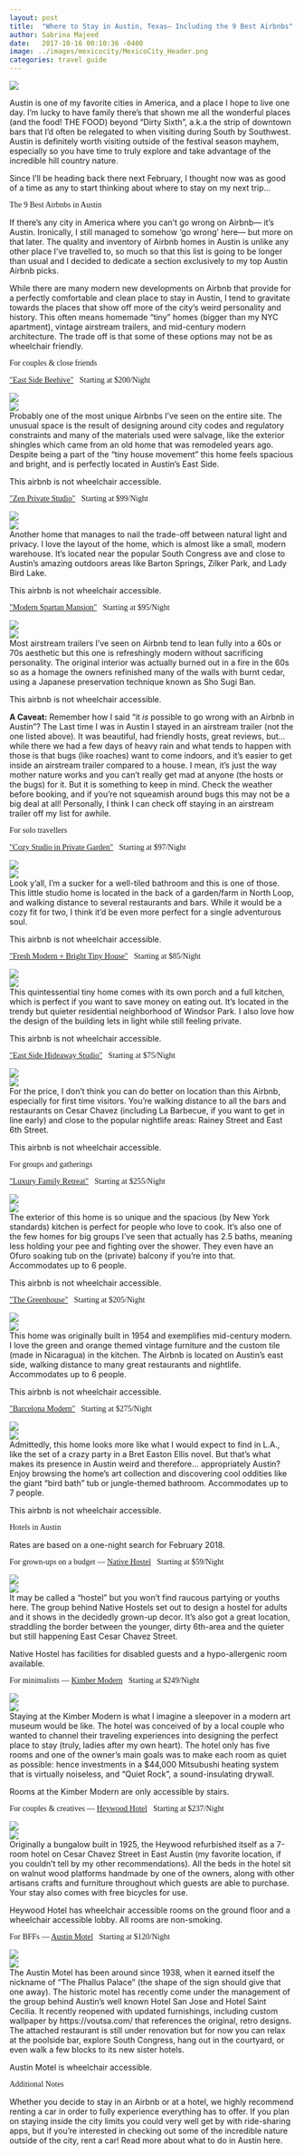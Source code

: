 ```yaml
---
layout: post
title:  "Where to Stay in Austin, Texas— Including the 9 Best Airbnbs"
author: Sabrina Majeed
date:   2017-10-16 00:10:36 -0400
image: ../images/mexicocity/MexicoCity_Header.png
categories: travel guide
---
```


![](../images/austin/stay_header.png)

Austin is one of my favorite cities in America, and a place I hope to live one day. I’m lucky to have family there’s that shown me all the wonderful places (and the food! THE FOOD) beyond “Dirty Sixth”, a.k.a the strip of downtown bars that I’d often be relegated to when visiting during South by Southwest. Austin is definitely worth visiting outside of the festival season mayhem, especially so you have time to truly explore and take advantage of the incredible hill country nature.

Since I’ll be heading back there next February, I thought now was as good of a time as any to start thinking about where to stay on my next trip…

<p class="tc f2 mt5 mb2" style="font-family: 'Gilroy-ExtraBold'">The 9 Best Airbnbs in Austin</p>

<p>If there’s any city in America where you can’t go wrong on Airbnb— it’s Austin. Ironically, I still managed to somehow ‘go wrong’ here— but more on that later. The quality and inventory of Airbnb homes in Austin is unlike any other place I’ve travelled to, so much so that this list is going to be longer than usual and I decided to dedicate a section exclusively to my top Austin Airbnb picks.</p>

<p>While there are many modern new developments on Airbnb that provide for a perfectly comfortable and clean place to stay in Austin, I tend to gravitate towards the places that show off more of the city’s weird personality and history. This often means homemade “tiny” homes (bigger than my NYC apartment), vintage airstream trailers, and mid-century modern architecture. The trade off is that some of these options may not be as wheelchair friendly.</p>


<p class="tc f3 pt3 lh-title" style="font-family: 'Gilroy-ExtraBold'">For couples & close friends</p>
<p class="f4 pt3 lh-title" style="font-family: 'Gilroy-ExtraBold'"><a href="https://www.airbnb.com/rooms/5337141?wl_source=list&wl_id=87001568&role=wishlist_owner&adults=1&children=0&infants=0" target="_blank" class="link underline-hover orange">"East Side Beehive"</a><span class="f5 light-silver">&nbsp; &nbsp;Starting at $200/Night</span></p>
<div class="fl w-100 w-50-ns pr1-ns mb1 mb0-ns">
<img src="../images/austin/Beehive1.png">
</div>
<div class="fl w-100 w-50-ns pl1-ns mb3">
<img src="../images/austin/Beehive2.png">
</div>
Probably one of the most unique Airbnbs I’ve seen on the entire site. The unusual space is the result of designing around city codes and regulatory constraints and many of the materials used were salvage, like the exterior shingles which came from an old home that was remodeled years ago. Despite being a part of the “tiny house movement” this home feels spacious and bright, and is perfectly located in Austin’s East Side.
<p class="f6 i light-silver">This airbnb is not wheelchair accessible.</p>

<p class="f4 pt3 lh-title" style="font-family: 'Gilroy-ExtraBold'"><a href="https://www.airbnb.com/rooms/16157135?location=Austin%2C%20TX%2C%20United%20States&s=HUyE1DZH" target="_blank" class="link underline-hover orange">"Zen Private Studio"</a><span class="f5 light-silver">&nbsp; &nbsp;Starting at $99/Night</span></p>
<div class="fl w-100 w-50-ns pr1-ns mb1 mb0-ns">
<img src="../images/austin/Zen1.png">
</div>
<div class="fl w-100 w-50-ns pl1-ns mb3">
<img src="../images/austin/Zen2.png">
</div>
Another home that manages to nail the trade-off between natural light and privacy. I love the layout of the home, which is almost like a small, modern warehouse. It’s located near the popular South Congress ave and close to Austin’s amazing outdoors areas like Barton Springs, Zilker Park, and Lady Bird Lake.
<p class="f6 i light-silver">This airbnb is not wheelchair accessible.</p>

<p class="f4 pt3 lh-title" style="font-family: 'Gilroy-ExtraBold'"><a href="https://www.airbnb.com/rooms/5083004?location=Austin%2C%20TX%2C%20United%20States&s=HUyE1DZH" target="_blank" class="link underline-hover orange">"Modern Spartan Mansion"</a><span class="f5 light-silver">&nbsp; &nbsp;Starting at $95/Night</span></p>
<div class="fl w-100 w-50-ns pr1-ns mb1 mb0-ns">
<img src="../images/austin/Spartan1.png">
</div>
<div class="fl w-100 w-50-ns pl1-ns mb3">
<img src="../images/austin/Spartan2.png">
</div>
Most airstream trailers I’ve seen on Airbnb tend to lean fully into a 60s or 70s aesthetic but this one is refreshingly modern without sacrificing personality. The original interior was actually burned out in a fire in the 60s so as a homage the owners refinished many of the walls with burnt cedar, using a Japanese preservation technique known as Sho Sugi Ban.
<p class="f6 i light-silver">This airbnb is not wheelchair accessible.</p>
<p class="f6"><b>A Caveat:</b> Remember how I said “it <i>is</i> possible to go wrong with an Airbnb in Austin”? The Last time I was in Austin I stayed in an airstream trailer (not the one listed above). It was beautiful, had friendly hosts, great reviews, but… while there we had a few days of heavy rain and what tends to happen with those is that bugs (like roaches) want to come indoors, and it’s easier to get inside an airstream trailer compared to a house. I mean, it’s just the way mother nature works and you can’t really get mad at anyone (the hosts or the bugs) for it. But it is something to keep in mind. Check the weather before booking, and if you’re not squeamish around bugs this may not be a big deal at all! Personally, I think I can check off staying in an airstream trailer off my list for awhile.</p>

<p class="tc f3 pt4 lh-title" style="font-family: 'Gilroy-ExtraBold'">For solo travellers</p>
<p class="f4 pt3 lh-title" style="font-family: 'Gilroy-ExtraBold'"><a href="https://www.airbnb.com/rooms/15706510?location=Austin%2C%20TX%2C%20United%20States&s=HUyE1DZH" target="_blank" class="link underline-hover orange">"Cozy Studio in Private Garden"</a><span class="f5 light-silver">&nbsp; &nbsp;Starting at $97/Night</span></p>
<div class="fl w-100 w-50-ns pr1-ns mb1 mb0-ns">
<img src="../images/austin/Studio1.png">
</div>
<div class="fl w-100 w-50-ns pl1-ns mb3">
<img src="../images/austin/Studio2.png">
</div>
Look y’all, I’m a sucker for a well-tiled bathroom and this is one of those. This little studio home is located in the back of a garden/farm in North Loop, and walking distance to several restaurants and bars. While it would be a cozy fit for two, I think it’d be even more perfect for a single adventurous soul.
<p class="f6 i light-silver">This airbnb is not wheelchair accessible.</p>

<p class="f4 pt3 lh-title" style="font-family: 'Gilroy-ExtraBold'"><a href="https://www.airbnb.com/rooms/5171509?location=Austin%2C%20TX%2C%20United%20States&s=HUyE1DZH" target="_blank" class="link underline-hover orange">"Fresh Modern + Bright Tiny House"</a><span class="f5 light-silver">&nbsp; &nbsp;Starting at $85/Night</span></p>
<div class="fl w-100 w-50-ns pr1-ns mb1 mb0-ns">
<img src="../images/austin/Tinyhouse1.png">
</div>
<div class="fl w-100 w-50-ns pl1-ns mb3">
<img src="../images/austin/Tinyhouse2.png">
</div>
This quintessential tiny home comes with its own porch and a full kitchen, which is perfect if you want to save money on eating out. It’s located in the trendy but quieter residential neighborhood of Windsor Park. I also love how the design of the building lets in light while still feeling private.
<p class="f6 i light-silver">This airbnb is not wheelchair accessible.</p>

<p class="f4 pt3 lh-title" style="font-family: 'Gilroy-ExtraBold'"><a href="https://www.airbnb.com/rooms/6704541?wl_source=list&wl_id=87001568&role=wishlist_owner&adults=1&children=0&infants=0" target="_blank" class="link underline-hover orange">"East Side Hideaway Studio"</a><span class="f5 light-silver">&nbsp; &nbsp;Starting at $75/Night</span></p>
<div class="fl w-100 w-50-ns pr1-ns mb1 mb0-ns">
<img src="../images/austin/Hideaway1.png">
</div>
<div class="fl w-100 w-50-ns pl1-ns mb3">
<img src="../images/austin/Hideaway2.png">
</div>
For the price, I don’t think you can do better on location than this Airbnb, especially for first time visitors. You’re walking distance to all the bars and restaurants on Cesar Chavez (including La Barbecue, if you want to get in line early) and close to the popular nightlife areas: Rainey Street and East 6th Street.
<p class="f6 i light-silver">This airbnb is not wheelchair accessible.</p>

<p class="tc f3 pt4 lh-title" style="font-family: 'Gilroy-ExtraBold'">For groups and gatherings</p>
<p class="f4 pt3 lh-title" style="font-family: 'Gilroy-ExtraBold'"><a href="https://www.airbnb.com/rooms/14690262?location=Austin%2C%20TX%2C%20United%20States&children=0&infants=0&adults=5&guests=5&s=_Dvgl6oe" target="_blank" class="link underline-hover orange">"Luxury Family Retreat"</a><span class="f5 light-silver">&nbsp; &nbsp;Starting at $255/Night</span></p>
<div class="fl w-100 w-50-ns pr1-ns mb1 mb0-ns">
<img src="../images/austin/Family1.png">
</div>
<div class="fl w-100 w-50-ns pl1-ns mb3">
<img src="../images/austin/Family2.png">
</div>
The exterior of this home is so unique and the spacious (by New York standards) kitchen is perfect for people who love to cook. It’s also one of the few homes for big groups I’ve seen that actually has 2.5 baths, meaning less holding your pee and fighting over the shower. They even have an Ofuro soaking tub on the (private) balcony if you’re into that. Accommodates up to 6 people.
<p class="f6 i light-silver">This airbnb is not wheelchair accessible.</p>

<p class="f4 pt3 lh-title" style="font-family: 'Gilroy-ExtraBold'"><a href="https://www.airbnb.com/rooms/4351493?location=Austin%2C%20TX%2C%20United%20States&children=0&infants=0&adults=5&guests=5&s=_Dvgl6oe" target="_blank" class="link underline-hover orange">"The Greenhouse"</a><span class="f5 light-silver">&nbsp; &nbsp;Starting at $205/Night</span></p>
<div class="fl w-100 w-50-ns pr1-ns mb1 mb0-ns">
<img src="../images/austin/Greenhouse1.png">
</div>
<div class="fl w-100 w-50-ns pl1-ns mb3">
<img src="../images/austin/Greenhouse2.png">
</div>
This home was originally built in 1954 and exemplifies mid-century modern. I love the green and orange themed vintage furniture and the custom tile (made in Nicaragua) in the kitchen. The Airbnb is located on Austin’s east side, walking distance to many great restaurants and nightlife. Accommodates up to 6 people.
<p class="f6 i light-silver">This airbnb is not wheelchair accessible.</p>

<p class="f4 pt3 lh-title" style="font-family: 'Gilroy-ExtraBold'"><a href="https://www.airbnb.com/rooms/4545175?location=Austin%2C%20TX%2C%20United%20States&children=0&infants=0&adults=5&guests=5&s=_Dvgl6oe" target="_blank" class="link underline-hover orange">"Barcelona Modern"</a><span class="f5 light-silver">&nbsp; &nbsp;Starting at $275/Night</span></p>
<div class="fl w-100 w-50-ns pr1-ns mb1 mb0-ns">
<img src="../images/austin/Barcelona1.png">
</div>
<div class="fl w-100 w-50-ns pl1-ns mb3">
<img src="../images/austin/Barcelona2.png">
</div>
Admittedly, this home looks more like what I would expect to find in L.A., like the set of a crazy party in a Bret Easton Ellis novel. But that’s what makes its presence in Austin weird and therefore… appropriately Austin? Enjoy browsing the home’s art collection and discovering cool oddities like the giant “bird bath” tub or jungle-themed bathroom. Accommodates up to 7 people.
<p class="f6 i light-silver">This airbnb is not wheelchair accessible.</p>

<p class="tc f2 mt5 mb0" style="font-family: 'Gilroy-ExtraBold'">Hotels in Austin</p>
<p class="tc f6 light-silver i mb4">Rates are based on a one-night search for February 2018.</p>

<p class="f3 pt3 lh-title" style="font-family: 'Gilroy-ExtraBold'">For grown-ups on a budget — <a href="https://www.booking.com/hotel/us/native-hostels-austin.html" target="_blank" class="link underline-hover orange">Native Hostel</a><span class="f5 light-silver">&nbsp; &nbsp;Starting at $59/Night</span></p>
<div class="fl w-100 w-50-ns pr1-ns mb1 mb0-ns">
<img src="../images/austin/Native1.png">
</div>
<div class="fl w-100 w-50-ns pl1-ns mb3">
<img src="../images/austin/Native2.png">
</div>
It may be called a “hostel” but you won’t find raucous partying or youths here. The group behind Native Hostels set out to design a hostel for adults and it shows in the decidedly grown-up decor. It’s also got a great location, straddling the border between the younger, dirty 6th-area and the quieter but still happening East Cesar Chavez Street.
<p class="f6 i light-silver">Native Hostel has facilities for disabled guests and a hypo-allergenic room available.</p>

<p class="f3 pt3 lh-title" style="font-family: 'Gilroy-ExtraBold'">For minimalists — <a href="https://www.booking.com/hotel/us/kimber-modern.html" target="_blank" class="link underline-hover orange">Kimber Modern</a><span class="f5 light-silver">&nbsp; &nbsp;Starting at $249/Night</span></p>
<div class="fl w-100 w-50-ns pr1-ns mb1 mb0-ns">
<img src="../images/austin/Kimber1.png">
</div>
<div class="fl w-100 w-50-ns pl1-ns mb3">
<img src="../images/austin/Kimber2.png">
</div>
Staying at the Kimber Modern is what I imagine a sleepover in a modern art museum would be like. The hotel was conceived of by a local couple who wanted to channel their traveling experiences into designing the perfect place to stay (truly, ladies after my own heart). The hotel only has five rooms and one of the owner’s main goals was to make each room as quiet as possible: hence investments in a $44,000 Mitsubushi heating system that is virtually noiseless, and “Quiet Rock”, a sound-insulating drywall.
<p class="f6 i light-silver">Rooms at the Kimber Modern are only accessible by stairs.</p>

<p class="f3 pt3 lh-title" style="font-family: 'Gilroy-ExtraBold'">For couples & creatives — <a href="https://www.heywoodhotel.com/index.html" target="_blank" class="link underline-hover orange">Heywood Hotel</a><span class="f5 light-silver">&nbsp; &nbsp;Starting at $237/Night</span></p>
<div class="fl w-100 w-50-ns pr1-ns mb1 mb0-ns">
<img src="../images/austin/Heywood1.png">
</div>
<div class="fl w-100 w-50-ns pl1-ns mb3">
<img src="../images/austin/Heywood2.png">
</div>
Originally a bungalow built in 1925, the Heywood refurbished itself as a 7-room hotel on Cesar Chavez Street in East Austin (my favorite location, if you couldn’t tell by my other recommendations). All the beds in the hotel sit on walnut wood platforms handmade by one of the owners, along with other artisans crafts and furniture throughout which guests are able to purchase. Your stay also comes with free bicycles for use.
<p class="f6 i light-silver">Heywood Hotel has wheelchair accessible rooms on the ground floor and a wheelchair accessible lobby. All rooms are non-smoking.</p>

<p class="f3 pt3 lh-title" style="font-family: 'Gilroy-ExtraBold'">For BFFs — <a href="https://www.booking.com/hotel/us/austin-motel.html" target="_blank" class="link underline-hover orange">Austin Motel</a><span class="f5 light-silver">&nbsp; &nbsp;Starting at $120/Night</span></p>
<div class="fl w-100 w-50-ns pr1-ns mb1 mb0-ns">
<img src="../images/austin/Motel1.png">
</div>
<div class="fl w-100 w-50-ns pl1-ns mb3">
<img src="../images/austin/Motel2.png">
</div>
The Austin Motel has been around since 1938, when it earned itself the nickname of “The Phallus Palace” (the shape of the sign should give that one away). The historic motel has recently come under the management of the group behind Austin’s well known Hotel San Jose and Hotel Saint Cecilia. It recently reopened with updated furnishings, including custom wallpaper by https://voutsa.com/ that references the original, retro designs. The attached restaurant is still under renovation but for now you can relax at the poolside bar, explore South Congress, hang out in the courtyard, or even walk a few blocks to its new sister hotels.
<p class="f6 i light-silver">Austin Motel is wheelchair accessible.</p>

<div class="fl w-100 mt4 mb0">
<p class="tc f2" style="font-family: 'Gilroy-ExtraBold'">Additional Notes</p></div>
Whether you decide to stay in an Airbnb or at a hotel, we highly recommend renting a car in order to fully experience everything has to offer. If you plan on staying inside the city limits you could very well get by with ride-sharing apps, but if you’re interested in checking out some of the incredible nature outside of the city, rent a car! Read more about what to do in Austin here.
